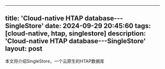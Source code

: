 ---
title: 'Cloud-native HTAP database---SingleStore'
date: 2024-09-29 20:45:60
tags: [cloud-native, htap, singlestore]
description: 'Cloud-native HTAP database---SingleStore'
layout: post
--

本文将介绍SingleStore，一个云原生的HTAP数据库